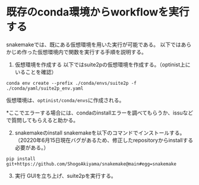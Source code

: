 # 既存のconda環境からworkflowを実行する

snakemakeでは、既にある仮想環境を用いた実行が可能である。
以下ではあらかじめ作った仮想環境内で関数を実行する手順を説明する。

1. 仮想環境を作成する
以下ではsuite2pの仮想環境を作成する。（optinist上にいることを確認）
```
conda env create --prefix ./conda/envs/suite2p -f ./conda/yaml/suite2p_env.yaml
```

仮想環境は、`optinist/conda/envs`に作成される。

*ここでエラーする場合には、condaのinstallエラーを調べてもらうか、issuなどで質問してもらえると助かる。

2. snakemakeのinstall
snakemakeを以下のコマンドでインストールする。（20220年6月15日現在バグがあるため、修正したrepositoryからinstallする必要がある。）

```
pip install git+https://github.com/ShogoAkiyama/snakemake@main#egg=snakemake
```


3. 実行
GUIを立ち上げ、suite2pを実行する。
